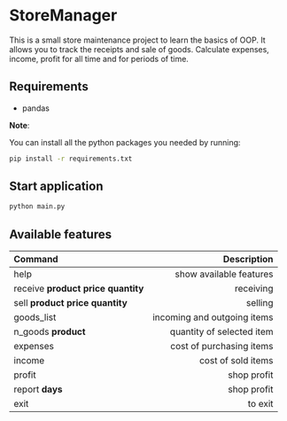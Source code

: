# StoreManager

This is a small store maintenance project to learn the basics of OOP. 
It allows you to track the receipts and sale of goods. Calculate expenses, income, profit for all time and for periods of time.


## Requirements
* pandas

**Note**:

You can install all the python packages you needed by running:
```bash
pip install -r requirements.txt
```

## Start application
```bash
python main.py 
```

## Available features

| Command                         | Description                 |
| :---                            |                         ---:|
|help| show available features|
|receive **product price quantity** | receiving                   |
|sell **product price quantity**    | selling                    |
|goods_list                     | incoming and outgoing items |
|n_goods **product**                |quantity of selected item    |
|expenses                       |cost of purchasing items     |
|income                         |cost of sold items           |
|profit                         |shop profit                  |
|report **days**                    |shop profit                  |
|exit                           |to exit                      |

